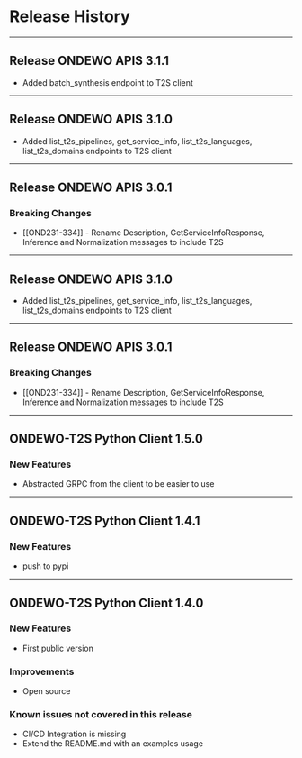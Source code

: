 # Release History
*****************
## Release ONDEWO APIS 3.1.1
* Added batch_synthesis endpoint to T2S client

*****************
## Release ONDEWO APIS 3.1.0
* Added list_t2s_pipelines, get_service_info, list_t2s_languages, list_t2s_domains endpoints to T2S client

*****************
## Release ONDEWO APIS 3.0.1

### Breaking Changes
* [[OND231-334]] -
Rename Description, GetServiceInfoResponse, Inference and Normalization messages to include T2S

*****************
## Release ONDEWO APIS 3.1.0
* Added list_t2s_pipelines, get_service_info, list_t2s_languages, list_t2s_domains endpoints to T2S client

*****************
## Release ONDEWO APIS 3.0.1

### Breaking Changes
* [[OND231-334]] -
Rename Description, GetServiceInfoResponse, Inference and Normalization messages to include T2S

*****************

## ONDEWO-T2S Python Client 1.5.0

### New Features
 * Abstracted GRPC from the client to be easier to use

*****************
## ONDEWO-T2S Python Client 1.4.1

### New Features
 * push to pypi

*****************

## ONDEWO-T2S Python Client 1.4.0

### New Features
 * First public version

### Improvements
 * Open source

### Known issues not covered in this release
 * CI/CD Integration is missing
 * Extend the README.md with an examples usage

